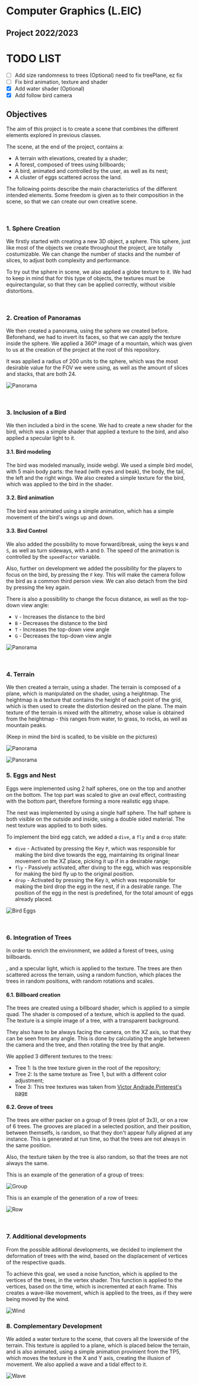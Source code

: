 # Computer Graphics (L.EIC)
## Project 2022/2023

# TODO LIST

- [ ] Add size randomness to trees (Optional) need to fix treePlane, ez fix
- [ ] Fix bird animation, texture and shader
- [X] Add water shader (Optional)
- [X] Add follow bird camera

## Objectives

The aim of this project is to create a scene that combines the different elements explored in previous
classes. 

The scene, at the end of the project, contains a:
- A terrain with elevations, created by a shader;
- A forest, composed of trees using billboards;
- A bird, animated and controlled by the user, as well as its nest;
- A cluster of eggs scattered across the land.

The following points describe the main characteristics of the different intended elements. 
Some freedom is given as to their composition in the scene, so that we can create our own creative scene.

<br>

### **1. Sphere Creation**

We firstly started with creating a new 3D object, a sphere. This sphere, just like most of the objects we create throughout the project, are totally costumizable. We can change the number of stacks and the number of slices, to adjust both complexity and performance.

To try out the sphere in scene, we also applied a globe texture to it. We had to keep in mind that for this type of objects, the textures must be equirectangular, so that they can be applied correctly, without visible distortions.

<br>

### **2. Creation of Panoramas**

We then created a panorama, using the sphere we created before. Beforehand, we had to invert its faces, so that we can apply the texture inside the sphere. We applied a 360º image of a mountain, which was given to us at the creation of the project at the root of this repository.

It was applied a radius of 200 units to the sphere, which was the most desirable value for the FOV we were using, as well as the amount of slices and stacks, that are both 24.

![Panorama](screenshots/project-t05g05-1.png)

<br>

### **3. Inclusion of a Bird**

We then included a bird in the scene. We had to create a new shader for the bird, which was a simple shader that applied a texture to the bird, and also applied a specular light to it.

#### **3.1. Bird modeling**

The bird was modeled manually, inside webgl. We used a simple bird model, with 5 main body parts: the head (with eyes and beak), the body, the tail, the left and the right wings. We also created a simple texture for the bird, which was applied to the bird in the shader.

#### **3.2. Bird animation**

The bird was animated using a simple animation, which has a simple movement of the bird's wings up and down. 

#### **3.3. Bird Control**

We also added the possibility to move forward/break, using the keys `W` and `S`, as well as turn sideways, with `A` and `D`. The speed of the animation is controlled by the `speedFactor` variable.


Also, further on development we added the possibility for the players to focus on the bird, by pressing the `F` key. This will make the camera follow the bird as a common third person view. We can also detach from the bird by pressing the key again. 

There is also a possibility to change the focus distance, as well as the top-down view angle: 
- `V` - Increases the distance to the bird
- `B` - Decreases the distance to the bird
- `T` - Increases the top-down view angle
- `G` - Decreases the top-down view angle

![Panorama](screenshots/project-t05g05-2.png)

<br>

### **4. Terrain**

We then created a terrain, using a shader. The terrain is composed of a plane, which is manipulated on the shader, using a heightmap. The heightmap is a texture that contains the height of each point of the grid, which is then used to create the distortion desired on the plane. The main texture of the terrain is mixed with the altimetry, whose value is obtained from the heightmap - this ranges from water, to grass, to rocks, as well as mountain peaks.

(Keep in mind the bird is scalled, to be visible on the pictures)

![Panorama](screenshots/project-t05g05-3.png)

![Panorama](screenshots/project-t05g05-3_b.png)

### **5. Eggs and Nest**

Eggs were implemented using 2 half spheres, one on the top and another on the bottom. The top part was scaled to give an oval effect, contrasting with the bottom part, therefore forming a more realistic egg shape. 

The nest was implemented by using a single half sphere. The half sphere is both visible on the outside and inside, using a double sided material. The nest texture was applied to to both sides.

To implement the bird egg catch, we added a `dive`, a `fly` and a `drop` state:
- `dive` - Activated by pressing the Key `P`, which was responsible for making the bird dive towards the egg, maintaining its original linear movement on the XZ place, picking it up if in a desirable range;
- `fly` - Passively activated, after diving to the egg, which was responsible for making the bird fly up to the original position.
- `drop` - Activated by pressing the Key `O`, which was responsible for making the bird drop the egg in the nest, if in a desirable range. The position of the egg in the nest is predefined, for the total amount of eggs already placed.


![Bird Eggs](screenshots/project-t05g05-4.png)

<br>

### **6. Integration of Trees**

In order to enrich the environment, we added a forest of trees, using billboards.

, and a specular light, which is applied to the texture. The trees are then scattered across the terrain, using a random function, which places the trees in random positions, with random rotations and scales.

#### **6.1. Billboard creation**

The trees are created using a billboard shader, which is applied to a simple quad. The shader is composed of a texture, which is applied to the quad. The texture is a simple image of a tree, with a transparent background.

They also have to be always facing the camera, on the XZ axis, so that they can be seen from any angle. This is done by calculating the angle between the camera and the tree, and then rotating the tree by that angle. 

We applied 3 different textures to the trees:
- Tree 1: Is the tree texture given in the root of the repository;
- Tree 2: Is the same texture as Tree 1, but with a different color adjustment;
- Tree 3: This tree textures was taken from [Victor Andrade Pinterest's page](https://br.pinterest.com/pin/489625790735154099/)

#### **6.2. Grove of trees**

The trees are either packer on a group of 9 trees (plot of 3x3), or on a row of 6 trees. The grooves are placed in a selected position, and their position, between themselfs, is random, so that they don't appear fully aligned at any instance. This is generated at run time, so that the trees are not always in the same position.

Also, the texture taken by the tree is also random, so that the trees are not always the same.

This is an example of the generation of a group of trees:

![Group](screenshots/project-t05g05-5.png)

This is an example of the generation of a row of trees:

![Row](screenshots/project-t05g05-5_b.png)

<br>

### **7. Additional developments**

From the possible aditional developments, we decided to implement the deformation of trees with the wind, based on the displacement of vertices of the respective
quads.

To achieve this goal, we used a noise function, which is applied to the vertices of the trees, in the vertex shader. This function is applied to the vertices, based on the time, which is incremented at each frame. This creates a wave-like movement, which is applied to the trees, as if they were being moved by the wind.

![Wind](screenshots/project-t05g05-6.png)

### **8. Complementary Development**

We added a water texture to the scene, that covers all the lowerside of the terrain. This texture is applied to a plane, which is placed below the terrain, and is also animated, using a simple animation provinient from the TP5, which moves the texture in the X and Y axis, creating the illusion of movement. We also applied a wave and a tidal effect to it.

![Wave](screenshots/project-t05g05-7.png)
